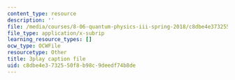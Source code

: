 ```yaml
---
content_type: resource
description: ''
file: /media/courses/8-06-quantum-physics-iii-spring-2018/c8dbe4e3732550f8b98c9deedf74b8de_PAlB9kA7c-s.vtt
file_type: application/x-subrip
learning_resource_types: []
ocw_type: OCWFile
resourcetype: Other
title: 3play caption file
uid: c8dbe4e3-7325-50f8-b98c-9deedf74b8de
---
```

